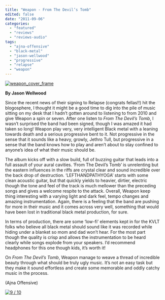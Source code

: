 ```yaml
---
title: "Weapon - From The Devil’s Tomb"
edited: false
date: "2011-09-06"
categories:
  - "featured"
  - "reviews"
  - "reviews-audio"
tags:
  - "ajna-offensive"
  - "black-metal"
  - "jason-wellwood"
  - "progressive"
  - "relapse"
  - "weapon"
---
```


[![](http://www.hellbound.ca/wp-content/uploads/2011/09/weapon_cover_frame.jpg "weapon_cover_frame")](http://www.hellbound.ca/wp-content/uploads/2011/09/weapon_cover_frame.jpg)

**By Jason Wellwood**

Since the recent news of their signing to Relapse (congrats fellas!!) hit the blogosphere, I thought it might be a good time to dig into the pile of music sitting on my desk that I hadn’t gotten around to listening to from 2010 and give Weapon a spin or seven. After one listen to _From The Devil’s Tomb_, I wasn’t surprised the band had been signed, though I was amazed it had taken so long! Weapon play very, very intelligent Black metal with a leaning towards death and a serious progressive bent to it. Not progressive in the sense that it sounds like a heavy, growly, Jethro Tull, but progressive in a sense that the band knows how to play and aren’t about to stay confined to anyone’s idea of what their music should be.

The album kicks off with a slow build, full of buzzing guitar that leads into a full assault of your aural cavities. ‘From The Devil’s Tomb’ is unrelenting but the eastern influences in the riffs are crystal clear and sound incredible over the back drop of destruction. ‘LEFTHANDPATHYOGA’ starts with some clean acoustic guitar, but that quickly yields to heavier, dirtier, electric though the tone and feel of the track is much mellower than the preceding songs and gives a welcome respite to the attack. Overall, Weapon keep thing interesting with a varying light and dark feel, tempo changes and amazing instrumentation. Again, there is a feeling that the band are pushing for more in their music and it comes across very well, something that would have been lost in traditional black metal production, for sure.

In terms of production, there are some ‘low-fi’ elements kept in for the KVLT folks who believe all black metal should sound like it was recorded while hiding under a blanket so mom and dad won’t hear. For the most part though the quality is crisp and allows the instrumentation to be heard clearly while songs explode from your speakers. I’d recommend headphones for this one though kids, it’s worth it!

On _From The Devil’s Tomb_, Weapon manage to weave a thread of incredible beauty through what should be truly ugly music. It’s not an easy task but they make it sound effortless and create some memorable and oddly catchy music in the process.

(Ajna Offensive)

[![](http://www.hellbound.ca/wp-content/uploads/2009/05/review9.png "9 / 10")](http://www.hellbound.ca/wp-content/uploads/2009/05/review9.png)
